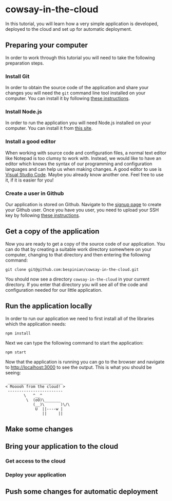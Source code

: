 # cowsay-in-the-cloud

In this tutorial, you will learn how a very simple application is developed, deployed to the cloud and set up for automatic deployment.

## Preparing your computer

In order to work through this tutorial you will need to take the following preparation steps.

### Install Git

In order to obtain the source code of the application and share your changes you will need the `git` command line tool installed on your computer. You can install it by following [these instructions](https://git-scm.com/book/en/v2/Getting-Started-Installing-Git).

### Install Node.js

In order to run the application you will need Node.js installed on your computer. You can install it from [this site](https://nodejs.org/en/download/).

### Install a good editor

When working with source code and configuration files, a normal text editor like Notepad is too clumsy to work with. Instead, we would like to have an editor which knows the syntax of our programming and configuration languages and can help us when making changes. A good editor to use is [Visual Studio Code](https://code.visualstudio.com/). Maybe you already know another one. Feel free to use it, if it is easier for you!

### Create a user in Github

Our application is stored on Github. Navigate to the [signup page](https://github.com/) to create your Github user. Once you have you user, you need to upload your SSH key by following [these instructions](https://docs.github.com/en/authentication/connecting-to-github-with-ssh/generating-a-new-ssh-key-and-adding-it-to-the-ssh-agent).

## Get a copy of the application

Now you are ready to get a copy of the source code of our application. You can do that by creating a suitable work directory somewhere on your computer, changing to that directory and then entering the following command:

```shell
git clone git@github.com:bespinian/cowsay-in-the-cloud.git
```

You should now see a directory `cowsay-in-the-cloud` in your current directory. If you enter that directory you will see all of the code and configuration needed for our little application.

## Run the application locally

In order to run our application we need to first install all of the libraries which the application needs:

```shell
npm install
```

Next we can type the following command to start the application:

```shell
npm start
```

Now that the application is running you can go to the browser and navigate to [http://localhost:3000](http://localhost:3000) to see the output. This is what you should be seeing:

```
 ________________________
< Mooooh from the cloud! >
 ------------------------
        \   ^__^
         \  (oO)\_______
            (__)\       )\/\
             U  ||----w |
                ||     ||
```

## Make some changes

## Bring your application to the cloud

### Get access to the cloud

### Deploy your application

## Push some changes for automatic deployment
